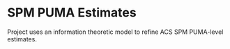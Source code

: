# SPM PUMA Estimates
Project uses an information theoretic model to refine ACS SPM PUMA-level estimates. 
